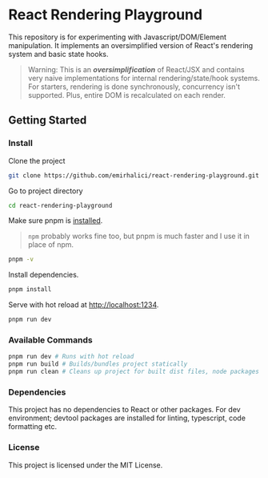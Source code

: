 # React Rendering Playground

This repository is for experimenting with Javascript/DOM/Element manipulation. It implements an oversimplified version of React's rendering system and basic state hooks.

> Warning: This is an **_oversimplification_** of React/JSX and contains very naive implementations for internal rendering/state/hook systems. For starters, rendering is done synchronously, concurrency isn't supported. Plus, entire DOM is recalculated on each render.

## Getting Started

### Install

Clone the project

```bash
git clone https://github.com/emirhalici/react-rendering-playground.git
```

Go to project directory

```bash
cd react-rendering-playground
```

Make sure pnpm is [installed](https://pnpm.io/installation).

> `npm` probably works fine too, but pnpm is much faster and I use it in place of npm.

```bash
pnpm -v
```

Install dependencies.

```bash
pnpm install
```

Serve with hot reload at <http://localhost:1234>.

```bash
pnpm run dev
```

### Available Commands

```bash
pnpm run dev # Runs with hot reload
pnpm run build # Builds/bundles project statically
pnpm run clean # Cleans up project for built dist files, node packages and parcel caches
```

### Dependencies

This project has no dependencies to React or other packages. For dev environment; devtool packages are installed for linting, typescript, code formatting etc.

### License

This project is licensed under the MIT License.
